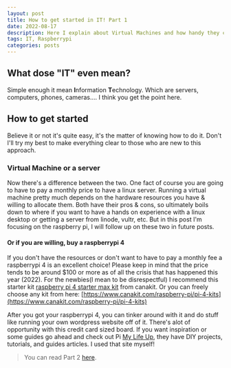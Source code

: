 ```yaml
---
layout: post
title: How to get started in IT! Part 1
date: 2022-08-17
description: Here I explain about Virtual Machines and how handy they can be.
tags: IT, Raspberrypi
categories: posts
---
```


## What dose "IT" even mean?
Simple enough it mean **I**nformation **T**echnology. Which are servers, computers, phones, cameras.... I think you get the point here.

## How to get started
Believe it or not it's quite easy, it's the matter of knowing how to do it. Don't I'll try my best to make everything clear to those who are new to this approach.

### Virtual Machine or a server
Now there's a difference between the two. One fact of course you are going to have to pay a monthly price to have a linux server. Running a virtual machine pretty much depends on the hardware resources you have & willing to allocate them. Both have their pros & cons, so ultimately boils down to where if you want to have a hands on experience with a linux desktop or getting a server from linode, vultr, etc. But in this post I'm focusing on the raspberry pi, I will follow up on these two in future posts.
#### Or if you are willing, buy a raspberrypi 4
If you don't have the resources or don't want to have to pay a monthly fee a raspberrypi 4 is an excellent choice! Please keep in mind that the price tends to be around $100 or more as of all the crisis that has happened this year (2022). For the newbies(I mean to be disrespectful) I recommend this starter kit [raspberry pi 4 starter max kit](https://www.canakit.com/raspberry-pi-4-starter-max-kit.html) from canakit. Or you can freely choose any kit from here: [https://www.canakit.com/raspberry-pi/pi-4-kits](https://www.canakit.com/raspberry-pi/pi-4-kits)  

After you got your raspberrypi 4, you can tinker around with it and do stuff like running your own wordpress website off of it. There's alot of opportunity with this credit card sized board. If you want inspiration or some guides go ahead and check out Pi [My Life Up](https://pimylifeup.com/), they have DIY projects, tutorials, and guides articles. I used that site myself!

> You can read Part 2 [here](https://aaronplayzgaming.com/blog/2022/how-to-get-started-pt2).